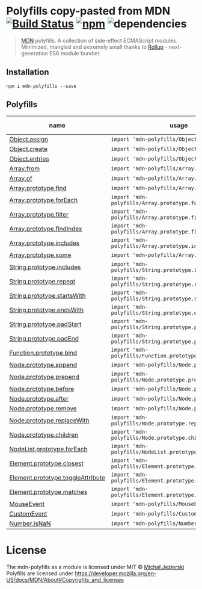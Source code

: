 # Polyfills copy-pasted from MDN [![Build Status](https://travis-ci.org/msn0/mdn-polyfills.svg?branch=master)](http://travis-ci.org/msn0/mdn-polyfills) [![npm](https://img.shields.io/npm/dt/mdn-polyfills.svg)](https://www.npmjs.com/package/mdn-polyfills) ![dependencies](https://david-dm.org/msn0/mdn-polyfills.svg)

> [MDN](https://developer.mozilla.org) polyfills. A collection of side-effect ECMAScript modules. Minimized, mangled and extremely small thanks to [Rollup](https://rollupjs.org) - next-generation ES6 module bundler.

## Installation

```
npm i mdn-polyfills --save
```

## Polyfills

|name|usage|size [b]|
|----|-----|---:|
|[Object.assign](https://developer.mozilla.org/en/docs/Web/JavaScript/Reference/Global_Objects/Object/assign#Polyfill)|`import 'mdn-polyfills/Object.assign'`|274|
|[Object.create](https://developer.mozilla.org/en-US/docs/Web/JavaScript/Reference/Global_Objects/Object/create#Polyfill)|`import 'mdn-polyfills/Object.create'`|299|
|[Object.entries](https://developer.mozilla.org/en-US/docs/Web/JavaScript/Reference/Global_Objects/Object/entries)|`import 'mdn-polyfills/Object.entries'`|151|
|[Array.from](https://developer.mozilla.org/en/docs/Web/JavaScript/Reference/Global_Objects/Array/from?v=control#Polyfill)|`import 'mdn-polyfills/Array.from'`|788|
|[Array.of](https://developer.mozilla.org/en-US/docs/Web/JavaScript/Reference/Global_Objects/Array/of#Polyfill)|`import 'mdn-polyfills/Array.of'`|79|
|[Array.prototype.find](https://developer.mozilla.org/en/docs/Web/JavaScript/Reference/Global_Objects/Array/find?v=control#Polyfill)|`import 'mdn-polyfills/Array.prototype.find'`|330|
|[Array.prototype.forEach](https://developer.mozilla.org/en/docs/Web/JavaScript/Reference/Global_Objects/Array/forEach?v=control#Polyfill)|`import 'mdn-polyfills/Array.prototype.forEach'`|328|
|[Array.prototype.filter](https://developer.mozilla.org/en/docs/Web/JavaScript/Reference/Global_Objects/Array/filter?v=control#Polyfill)|`import 'mdn-polyfills/Array.prototype.filter'`|300|
|[Array.prototype.findIndex](https://developer.mozilla.org/en-US/docs/Web/JavaScript/Reference/Global_Objects/Array/findIndex?v=control#Polyfill)|`import 'mdn-polyfills/Array.prototype.findIndex'`|362|
|[Array.prototype.includes](https://developer.mozilla.org/en/docs/Web/JavaScript/Reference/Global_Objects/Array/includes?v=control#Polyfill)|`import 'mdn-polyfills/Array.prototype.includes'`|346|
|[Array.prototype.some](https://developer.mozilla.org/en-US/docs/Web/JavaScript/Reference/Global_Objects/Array/some#Polyfill)|`import 'mdn-polyfills/Array.prototype.some'`|346|
|[String.prototype.includes](https://developer.mozilla.org/en/docs/Web/JavaScript/Reference/Global_Objects/String/includes#Polyfill)|`import 'mdn-polyfills/String.prototype.includes'`|153|
|[String.prototype.repeat](https://developer.mozilla.org/en-US/docs/Web/JavaScript/Reference/Global_Objects/String/repeat#Polyfill)|`import 'mdn-polyfills/String.prototype.repeat'`|504|
|[String.prototype.startsWith](https://developer.mozilla.org/en/docs/Web/JavaScript/Reference/Global_Objects/String/startsWith#Polyfill)|`import 'mdn-polyfills/String.prototype.startsWith'`|117|
|[String.prototype.endsWith](https://developer.mozilla.org/en/docs/Web/JavaScript/Reference/Global_Objects/String/endsWith#Polyfill)|`import 'mdn-polyfills/String.prototype.endsWith'`|148|
|[String.prototype.padStart](https://developer.mozilla.org/en-US/docs/Web/JavaScript/Reference/Global_Objects/String/padStart#Polyfill)|`import 'mdn-polyfills/String.prototype.padStart'`|209|
|[String.prototype.padEnd](https://developer.mozilla.org/en-US/docs/Web/JavaScript/Reference/Global_Objects/String/padEnd#Polyfill)|`import 'mdn-polyfills/String.prototype.padEnd'`|205|
|[Function.prototype.bind](https://developer.mozilla.org/en/docs/Web/JavaScript/Reference/Global_objects/Function/bind#Polyfill)|`import 'mdn-polyfills/Function.prototype.bind'`|427|
|[Node.prototype.append](https://developer.mozilla.org/en-US/docs/Web/API/ParentNode/append#Polyfill)|`import 'mdn-polyfills/Node.prototype.append'`|433|
|[Node.prototype.prepend](https://developer.mozilla.org/en-US/docs/Web/API/ParentNode/prepend#Polyfill)|`import 'mdn-polyfills/Node.prototype.prepend'`|452|
|[Node.prototype.before](https://developer.mozilla.org/en-US/docs/Web/API/ChildNode/before#Polyfill)|`import 'mdn-polyfills/Node.prototype.before'`|440|
|[Node.prototype.after](https://developer.mozilla.org/en-US/docs/Web/API/ChildNode/after#Polyfill)|`import 'mdn-polyfills/Node.prototype.after'`|461|
|[Node.prototype.remove](https://developer.mozilla.org/en-US/docs/Web/API/ChildNode/remove#Polyfill)|`import 'mdn-polyfills/Node.prototype.remove'`|290|
|[Node.prototype.replaceWith](https://developer.mozilla.org/en-US/docs/Web/API/ChildNode/replaceWith#Polyfill)|`import 'mdn-polyfills/Node.prototype.replaceWith'`|731|
|[Node.prototype.children](https://developer.mozilla.org/en-US/docs/Web/API/ParentNode/children#Polyfill)|`import 'mdn-polyfills/Node.prototype.children'`|245|
|[NodeList.prototype.forEach](https://developer.mozilla.org/en-US/docs/Web/API/NodeList/forEach#Polyfill)|`import 'mdn-polyfills/NodeList.prototype.forEach'`|158|
|[Element.prototype.closest](https://developer.mozilla.org/en-US/docs/Web/API/Element/closest#Polyfill)|`import 'mdn-polyfills/Element.prototype.closest'`|386|
|[Element.prototype.toggleAttribute](https://developer.mozilla.org/en-US/docs/Web/API/Element/toggleAttribute#Polyfill)|`import 'mdn-polyfills/Element.prototype.toggleAttribute'`|243|
|[Element.prototype.matches](https://developer.mozilla.org/en-US/docs/Web/API/Element/matches#Polyfill)|`import 'mdn-polyfills/Element.prototype.matches'`|133|
|[MouseEvent](https://developer.mozilla.org/en-US/docs/Web/API/MouseEvent/MouseEvent#Polyfill)|`import 'mdn-polyfills/MouseEvent'`|281|
|[CustomEvent](https://developer.mozilla.org/en-US/docs/Web/API/CustomEvent/CustomEvent#Polyfill)|`import 'mdn-polyfills/CustomEvent'`|279|
|[Number.isNaN](https://developer.mozilla.org/en-US/docs/Web/JavaScript/Reference/Global_Objects/Number/isNaN#Polyfill)|`import 'mdn-polyfills/Number.isNaN'`|53|


# License

The mdn-polyfills as a module is licensed under MIT © [Michał Jezierski](https://github.com/msn0)<br/>
Polyfills are licensed under https://developer.mozilla.org/en-US/docs/MDN/About#Copyrights_and_licenses
